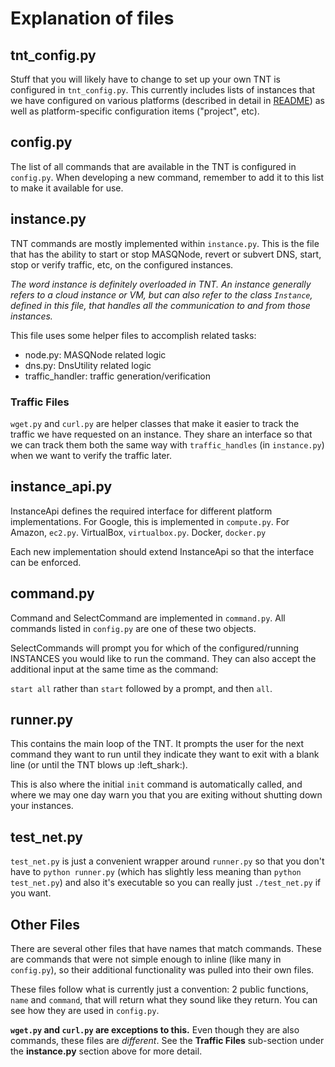 # Explanation of files

## tnt_config.py

Stuff that you will likely have to change to set up your own TNT is configured in `tnt_config.py`.
This currently includes lists of instances that we have configured on various platforms (described in detail in [README](README.md))
as well as platform-specific configuration items ("project", etc).

## config.py

The list of all commands that are available in the TNT is configured in `config.py`. When developing a new command, remember to add it to this list to make it available for use.

## instance.py

TNT commands are mostly implemented within `instance.py`. This is the file that has the ability
to start or stop MASQNode, revert or subvert DNS, start, stop or verify traffic, etc, on the configured
instances.

_The word *instance* is definitely overloaded in TNT. An instance generally refers to a cloud instance or VM, but can also refer to the class `Instance`, defined in this file, that handles all the communication to and from those instances._

This file uses some helper files to accomplish related tasks:

 - node.py: MASQNode related logic
 - dns.py: DnsUtility related logic
 - traffic_handler: traffic generation/verification

### Traffic Files

`wget.py` and `curl.py` are helper classes that make it easier to track the traffic we have requested on
an instance. They share an interface so that we can track them both the same way with `traffic_handles` (in `instance.py`)
when we want to verify the traffic later.

## instance_api.py

InstanceApi defines the required interface for different platform implementations.
For Google, this is implemented in `compute.py`. For Amazon, `ec2.py`. VirtualBox, `virtualbox.py`. Docker, `docker.py`

Each new implementation should extend InstanceApi so that the interface can be enforced.

## command.py

Command and SelectCommand are implemented in `command.py`. All commands listed in `config.py` are one of these two objects.

SelectCommands will prompt you for which of the configured/running INSTANCES you would like to run the command.
They can also accept the additional input at the same time as the command:

`start all`
rather than 
`start` followed by a prompt, and then `all`.

## runner.py

This contains the main loop of the TNT. It prompts the user for the next command they want to run until they indicate
they want to exit with a blank line (or until the TNT blows up :left_shark:).

This is also where the initial `init` command is automatically called, and where we may one day warn you that you are
exiting without shutting down your instances.

## test_net.py

`test_net.py` is just a convenient wrapper around `runner.py` so that you don't have to `python runner.py`
(which has slightly less meaning than `python test_net.py`) and also it's executable so you can really just
`./test_net.py` if you want.

## Other Files

There are several other files that have names that match commands. These are commands that were not simple enough to inline
(like many in `config.py`), so their additional functionality was pulled into their own files.

These files follow what is currently just a convention: 2 public functions, `name` and `command`, that will return what they
sound like they return. You can see how they are used in `config.py`.

**`wget.py` and `curl.py` are exceptions to this.** Even though they are also commands, these files are
_different_. See the **Traffic Files** sub-section under the **instance.py** section above for more detail.
